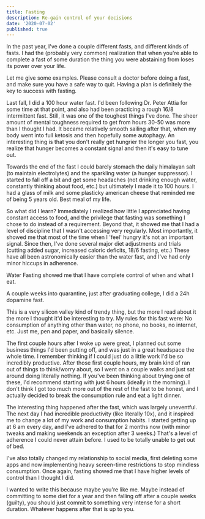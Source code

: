 ```yaml
---
title: Fasting
description: Re-gain control of your decisions
date: '2020-07-02'
published: true
---
```

In the past year, I've done a couple different fasts, and different kinds of fasts. I had the (probably very common) realization that when you're able to complete a fast of some duration the thing you were abstaining from loses its power over your life.

Let me give some examples. Please consult a doctor before doing a fast, and make sure you have a safe way to quit. Having a plan is definitely the key to success with fasting.

Last fall, I did a 100 hour water fast. I'd been following Dr. Peter Attia for some time at that point, and also had been practicing a rough 16/8 intermittent fast. Still, it was one of the toughest things I've done. The sheer amount of mental toughness required to get from hours 30-50 was more than I thought I had. It became relatively smooth sailing after that, when my body went into full ketosis and then hopefully some autophagy. An interesting thing is that you don't really get hungrier the longer you fast, you realize that hunger becomes a constant signal and then it's easy to tune out.

Towards the end of the fast I could barely stomach the daily himalayan salt (to maintain electrolytes) and the sparkling water (a hunger suppressor). I started to fall off a bit and get some headaches (not drinking enough water, constantly thinking about food, etc.) but ultimately I made it to 100 hours. I had a glass of milk and some plasticky american cheese that reminded me of being 5 years old. Best meal of my life.

So what did I learn? Immediately I realized how little I appreciated having constant access to food, and the privilege that fasting was something I chose to do instead of a requirement. Beyond that, it showed me that I had a level of discipline that I wasn't accessing very regularly. Most importantly, it showed me that most of the time when I 'feel' hungry it's not an important signal. Since then, I've done several major diet adjustments and trials (cutting added sugar, increased caloric deficits, 18/6 fasting, etc.) These have all been astronomically easier than the water fast, and I've had only minor hiccups in adherence. 

Water Fasting showed me that I have complete control of when and what I eat.

A couple weeks into quarantine, just after graduating college, I did a 24h dopamine fast.

This is a very silicon valley kind of trendy thing, but the more I read about it the more I thought it'd be interesting to try. My rules for this fast were: No consumption of anything other than water, no phone, no books, no internet, etc. Just me, pen and paper, and basically silence.

The first couple hours after I woke up were great, I planned out some business things I'd been putting off, and was just in a great headspace the whole time. I remember thinking if I could just do a little work I'd be so incredibly productive. After those first couple hours, my brain kind of ran out of things to think/worry about, so I went on a couple walks and just sat around doing literally nothing. If you've been thinking about trying one of these, I'd recommend starting with just 6 hours (ideally in the morning). I don't think I got too much more out of the rest of the fast to be honest, and I actually decided to break the consumption rule and eat a light dinner.

The interesting thing happened after the fast, which was largely uneventful. The next day I had incredible productivity (like literally 10x), and it inspired me to change a lot of my work and consumption habits. I started getting up at 6 am every day, and I've adhered to that for 2 months now (with minor tweaks and making weekends an exception after 3 weeks.) That's a level of adherence I could never attain before. I used to be totally unable to get out of bed. 

I've also totally changed my relationship to social media, first deleting some apps and now implementing heavy screen-time restrictions to stop mindless consumption. Once again, fasting showed me that I have higher levels of control than I thought I did.

I wanted to write this because maybe you're like me. Maybe instead of committing to some diet for a year and then falling off after a couple weeks (guilty), you should just commit to something very intense for a short duration. Whatever happens after that is up to you.
